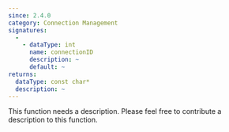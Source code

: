 ```yaml
---
since: 2.4.0
category: Connection Management
signatures:
  -
    - dataType: int
      name: connectionID
      description: ~
      default: ~
returns:
  dataType: const char*
  description: ~
---
```


This function needs a description. Please feel free to contribute a description to this function.
